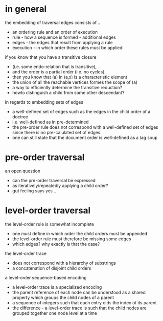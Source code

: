 
# in general

the embedding of traversal edges consists of ..
- an ordering rule and an order of execution
- rule - how a sequence is formed - additional edges
- edges - the edges that result from applying a rule
- execution - in which order these rules must be applied

if you know that you have a transitive closure
- (i.e. some endo-relation that is transitive),
- and the order is a partial order (i.e. no cycles),
- then you know that (a) in (a,x) is a characteristic element
- the union of all the reachable vertices formes the scope of (a)
- a way to efficiently determine the transitive reduction?
- howto distinguish a child from some other descendant?

in regards to embedding sets of edges
- a well-defined set of edges such as the
  edges in the child order of a doctree
- i.e. well-defined as in pre-determined
- the pre-order rule does not correspond
  with a well-defined set of edges since
  there is no pre-calulated set of edges
- one can still state that the document
  order is well-defined as a tag soup

# pre-order traversal

an open question
- can the pre-order traversal be expressed
- as iteratively/repeatedly applying a child order?
- gut feeling says yes ..

# level-order traversal

the level-order rule is somewhat incomplete
- one must define in which order the child orders must be appended
- the level-order rule must therefore be missing some edges
- which edges? why exactly is that the case?

the level-order trace
- does not correspond with a hierarchy of substrings
- a concatenation of disjoint child orders

a level-order sequence-based encoding
- a level-order trace is a specialized encoding
- the parent reference of each node
  can be understood as a shared property
  which groups the child nodes of a parent
- a sequence of integers such that each entry
  olds the index of its parent
- the difference - a level-order trace is such
  that the child nodes are grouped together one
  node level at a time

